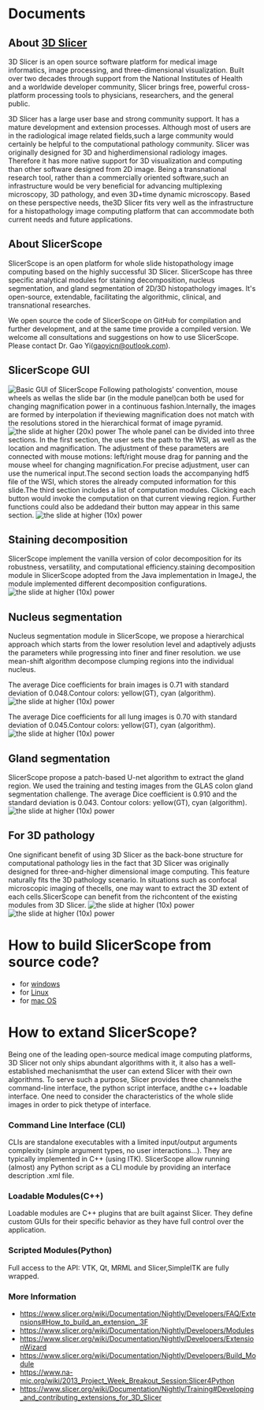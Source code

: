 # Documents
## About [3D Slicer](https://www.slicer.org/)
3D Slicer is an open source software platform for medical image informatics, image processing, and three-dimensional visualization. Built over two decades through support from the National Institutes of Health and a worldwide developer community, Slicer brings free, powerful cross-platform processing tools to physicians, researchers, and the general public.

3D Slicer has a large user base and strong community support. It has a mature development and extension processes. Although most of users are in the radiological image related fields,such a large community would certainly be helpful to the computational pathology community. Slicer was originally designed for 3D and higherdimensional radiology images. Therefore it has more native support for 3D visualization and computing than other software designed from 2D image. Being a transnational research tool, rather than a commercially oriented software,such an infrastructure would be very beneficial for advancing multiplexing microscopy, 3D pathology, and even 3D+time dynamic microscopy. Based on these perspective needs, the3D Slicer fits very well as the infrastructure for a histopathology image computing platform that can accommodate both current needs and future applications.
## About SlicerScope
SlicerScope is an open platform for whole slide histopathology image computing based on the highly successful 3D Slicer. SlicerScope has three specific analytical modules for staining decomposition, nucleus segmentation, and gland segmentation of 2D/3D histopathology images. It's open-source, extendable, facilitating the algorithmic, clinical, and transnational researches.

We open source the code of SlicerScope on GitHub for compilation and further development, and at the same time provide a compiled version. We welcome all consultations and suggestions on how to use SlicerScope. Please contact Dr. Gao Yi(gaoyicn@outlook.com).
## SlicerScope GUI
![Basic GUI of SlicerScope](./assets/initGUI.png)
Following pathologists’ convention, mouse wheels as wellas the slide bar (in the module panel)can both be used for changing magnification  power in a continuous fashion.Internally, the images are formed by interpolation if theviewing magnification does not match with the resolutions stored in the hierarchical format of image pyramid.
![the slide at higher (20x) power](./assets/gui20x.png)
The whole panel can be divided into three sections. In the first section, the user sets the path to the WSI, as well as the location and magnification. The adjustment of these parameters are connected with mouse motions: left/right mouse drag for panning and the mouse wheel for changing magnification.For precise adjustment, user can use the numerical input.The second section loads the accompanying hdf5 file of the WSI, which stores the already computed information for this slide.The third section includes a list of computation modules. Clicking each button would invoke the computation on that current viewing region. Further functions could also be addedand their button may appear in this same section.
![the slide at higher (10x) power](./assets/paramPanel.png)

## Staining decomposition
SlicerScope implement the vanilla version of color decomposition for its robustness, versatility, and computational efficiency.staining decomposition module in SlicerScope adopted from the Java implementation in ImageJ, the module implemented different decomposition configurations.
![the slide at higher (10x) power](./assets/StainingDecomposition.jpg)

## Nucleus segmentation
Nucleus segmentation module in SlicerScope, we propose a hierarchical approach which starts from the lower resolution level and adaptively adjusts the parameters while progressing into finer and finer resolution. we use mean-shift algorithm  decompose clumping regions into the individual nucleus.

The average Dice coefficients for brain images is 0.71 with standard deviation of 0.048.Contour colors: yellow(GT), cyan (algorithm).
![the slide at higher (10x) power](./assets/brain_compare.png)

The average Dice coefficients for all lung images  is 0.70 with standard deviation of 0.045.Contour colors: yellow(GT), cyan (algorithm).
![the slide at higher (10x) power](./assets/lung_compare.png)

## Gland segmentation
SlicerScope propose a patch-based U-net algorithm to extract the gland region. We used the training and testing images from the GLAS colon gland segmentation challenge. The average Dice coefficient is 0.910 and the standard deviation is 0.043. Contour colors: yellow(GT), cyan (algorithm).
![the slide at higher (10x) power](./assets/glasWhole.png)


## For 3D pathology
One significant benefit of using 3D Slicer as the back-bone  structure for computational pathology lies in the fact that 3D Slicer was originally designed for three-and-higher dimensional image computing. This feature naturally fits the 3D pathology scenario. In situations such as confocal microscopic imaging of thecells, one may want to extract the 3D extent of each cells.SlicerScope can benefit from the richcontent of the existing modules from 3D Slicer.
![the slide at higher (10x) power](./assets/confocal1.png)
![the slide at higher (10x) power](./assets/confocalAndStatistics.png)

# How to build SlicerScope from source code?
- for [windows](https://slicer.readthedocs.io/en/latest/developer_guide/build_instructions/windows.html)
- for [Linux](https://slicer.readthedocs.io/en/latest/developer_guide/build_instructions/linux.html)
- for [mac OS](https://slicer.readthedocs.io/en/latest/developer_guide/build_instructions/macos.html)

# How to extand SlicerScope?
Being one of the leading open-source medical image computing platforms, 3D Slicer not only ships abundant algorithms with it, it also has a well-established mechanismthat the user can extend  Slicer with their own algorithms. To serve such a purpose, Slicer  provides three channels:the command-line interface, the python script interface, andthe c++ loadable interface. One need to consider the characteristics of the whole slide images in order to pick thetype of interface.

### Command Line Interface (CLI)
CLIs are standalone executables with a limited input/output arguments complexity (simple argument types, no user interactions...). They are typically implemented in C++ (using ITK). SlicerScope allow running (almost) any Python script as a CLI module by providing an interface description .xml file.

### Loadable Modules(C++)
Loadable modules are C++ plugins that are built against Slicer. They define custom GUIs for their specific behavior as they have full control over the application.

### Scripted Modules(Python)
Full access to the API: VTK, Qt, MRML and Slicer,SimpleITK are fully wrapped.

### More Information
- https://www.slicer.org/wiki/Documentation/Nightly/Developers/FAQ/Extensions#How_to_build_an_extension_.3F
- https://www.slicer.org/wiki/Documentation/Nightly/Developers/Modules
- https://www.slicer.org/wiki/Documentation/Nightly/Developers/ExtensionWizard
- https://www.slicer.org/wiki/Documentation/Nightly/Developers/Build_Module
- https://www.na-mic.org/wiki/2013_Project_Week_Breakout_Session:Slicer4Python
- https://www.slicer.org/wiki/Documentation/Nightly/Training#Developing_and_contributing_extensions_for_3D_Slicer